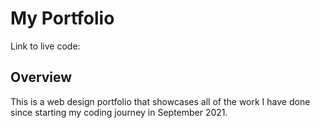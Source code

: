 # My Portfolio
Link to live code:

## Overview
This is a web design portfolio that showcases all of the work I have done since starting my coding journey in September 2021.
